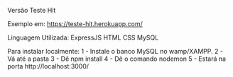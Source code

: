 Versão Teste Hit

Exemplo em:
https://teste-hit.herokuapp.com/

Linguagem Utilizada:
ExpressJS
HTML
CSS
MySQL

Para instalar localmente:
1 - Instale o banco MySQL no wamp/XAMPP.
2 - Vá até a pasta
3 - Dê npm install
4 - Dê o comando nodemon
5 - Estará na porta http://localhost:3000/
